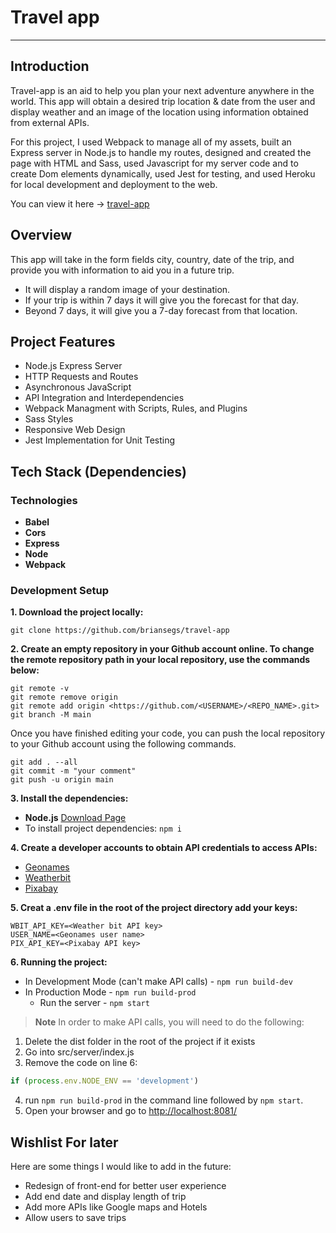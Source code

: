 # Travel app
-----

## Introduction
Travel-app is an aid to help you plan your next adventure anywhere in the world. This app will obtain a desired trip location & date from the user and display weather and an image of the location using information obtained from external APIs.

For this project, I used Webpack to manage all of my assets, built an Express server in Node.js to handle my routes, designed and created the page with HTML and Sass, used Javascript for my server code and to create Dom elements dynamically, used Jest for testing, and used Heroku for local development and deployment to the web.

You can view it here -> [travel-app](https://travel-app-bs.herokuapp.com/)

## Overview

This app will take in the form fields city, country, date of the trip, and provide you with information to aid you in a future trip.

* It will display a random image of your destination.
* If your trip is within 7 days it will give you the forecast for that day.
* Beyond 7 days, it will give you a 7-day forecast from that location.

## Project Features
- Node.js Express Server
- HTTP Requests and Routes
- Asynchronous JavaScript
- API Integration and Interdependencies
- Webpack Managment with Scripts, Rules, and Plugins
- Sass Styles
- Responsive Web Design
- Jest Implementation for Unit Testing

## Tech Stack (Dependencies)

### Technologies
* **Babel**
* **Cors**
* **Express**
* **Node**
* **Webpack**

### Development Setup
**1. Download the project locally:**
```
git clone https://github.com/briansegs/travel-app
```

**2. Create an empty repository in your Github account online. To change the remote repository path in your local repository, use the commands below:**
```
git remote -v
git remote remove origin
git remote add origin <https://github.com/<USERNAME>/<REPO_NAME>.git>
git branch -M main
```
Once you have finished editing your code, you can push the local repository to your Github account using the following commands.
```
git add . --all
git commit -m "your comment"
git push -u origin main
```

**3. Install the dependencies:**
* **Node.js** [Download Page](https://nodejs.org/en/download/)
* To install project dependencies: `npm i`

**4. Create a developer accounts to obtain API credentials to access APIs:**
* [Geonames](http://www.geonames.org/export/web-services.html)
* [Weatherbit](https://www.weatherbit.io/account/create)
* [Pixabay](https://pixabay.com/api/docs/)

**5. Creat a .env file in the root of the project directory add your keys:**
```
WBIT_API_KEY=<Weather bit API key>
USER_NAME=<Geonames user name>
PIX_API_KEY=<Pixabay API key>
```
**6. Running the project:**
* In Development Mode (can't make API calls) - `npm run build-dev`
* In Production Mode - `npm run build-prod`
    * Run the server - `npm start`

>**Note** In order to make API calls, you will need to do the following:
1. Delete the dist folder in the root of the project if it exists
2. Go into src/server/index.js
3. Remove the code on line 6:
```js
if (process.env.NODE_ENV == 'development')
```
4. run `npm run build-prod` in the command line followed by `npm start`.
5. Open your browser and go to [http://localhost:8081/](http://localhost:8081/)


## Wishlist For later

Here are some things I would like to add in the future:

* Redesign of front-end for better user experience
* Add end date and display length of trip
* Add more APIs like Google maps and Hotels
* Allow users to save trips